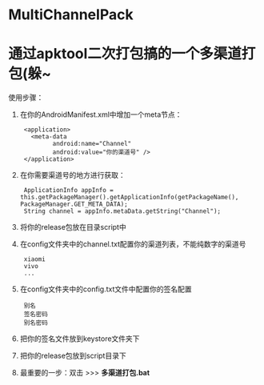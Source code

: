 # MultiChannelPack
# 通过apktool二次打包搞的一个多渠道打包(躲~

使用步骤：

1. 在你的AndroidManifest.xml中增加一个meta节点：

		<application>
		  <meta-data
	            android:name="Channel"
	            android:value="你的渠道号" />
	    </application>

2. 在你需要渠道号的地方进行获取：

		ApplicationInfo appInfo = this.getPackageManager().getApplicationInfo(getPackageName(), PackageManager.GET_META_DATA);
        String channel = appInfo.metaData.getString("Channel");

3. 将你的release包放在目录script中

4. 在config文件夹中的channel.txt配置你的渠道列表，不能纯数字的渠道号

		xiaomi
		vivo
		...
	
5. 在config文件夹中的config.txt文件中配置你的签名配置

		别名
		签名密码
		别名密码
6. 把你的签名文件放到keystore文件夹下

7. 把你的release包放到script目录下

8. 最重要的一步：双击 >>> **多渠道打包.bat**
